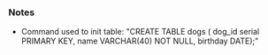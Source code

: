 ### Notes
- Command used to init table: "CREATE TABLE dogs ( dog_id serial PRIMARY KEY, name VARCHAR(40) NOT NULL, birthday DATE);"
